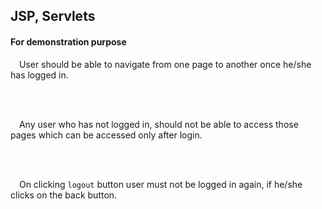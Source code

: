 ## JSP, Servlets

#### For demonstration purpose 

<img src="https://www.flaticon.com/svg/vstatic/svg/3790/3790275.svg?token=exp=1614982481~hmac=dd6e19e9a60120f1a2fd0cbbb1f5dd6f" width="10" height="10"> User should be able to navigate from one page to another once he/she has logged in.

<br/><br/>

<img src="https://www.flaticon.com/svg/vstatic/svg/3790/3790275.svg?token=exp=1614982481~hmac=dd6e19e9a60120f1a2fd0cbbb1f5dd6f" width="10" height="10"> Any user who has not logged in, should not be able to access those pages which can be accessed only after login.

<br/><br/>

<img src="https://www.flaticon.com/svg/vstatic/svg/3790/3790275.svg?token=exp=1614982481~hmac=dd6e19e9a60120f1a2fd0cbbb1f5dd6f" width="10" height="10"> On clicking `logout` button user must not be logged in again, if he/she clicks on the back button.

